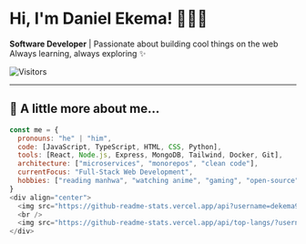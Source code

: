 # Hi, I'm Daniel Ekema! 👨‍💻🌙

**Software Developer** | Passionate about building cool things on the web  
Always learning, always exploring ✨

![Visitors](https://komarev.com/ghpvc/?username=dekema9924&color=blue)

---

## 🧠 A little more about me...

```js
const me = {
  pronouns: "he" | "him",
  code: [JavaScript, TypeScript, HTML, CSS, Python],
  tools: [React, Node.js, Express, MongoDB, Tailwind, Docker, Git],
  architecture: ["microservices", "monorepos", "clean code"],
  currentFocus: "Full-Stack Web Development",
  hobbies: ["reading manhwa", "watching anime", "gaming", "open-source", "soccer"]
}
<div align="center">
  <img src="https://github-readme-stats.vercel.app/api?username=dekema9924&show_icons=true&theme=tokyonight" alt="Daniel's GitHub Stats" />
  <br />
  <img src="https://github-readme-stats.vercel.app/api/top-langs/?username=dekema9924&layout=compact&theme=tokyonight" alt="Daniel's Top Languages" />
</div>




